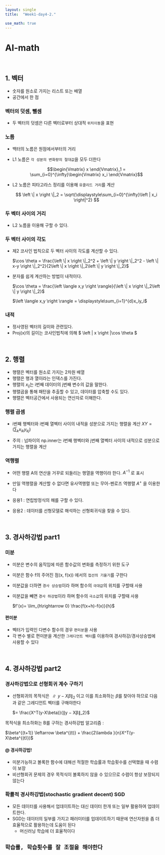 ```yaml
---
layout: single
title:  "Week1-day4-2."

use_math: true
---
```



# AI-math

<br>   

## 1. 벡터
- 숫자를 원소로 가지는 리스트 또는 배열
- 공간에서 한 점 

### 벡터의 덧셈, 뺄셈
- 두 벡터의 덧셈은 다른 벡터로부터 상대적 `위치이동`을 표현

### 노름
- 백터의 노름은 원점에서부터의 거리
- L1 노름은 `각 성분의 변화량의 절대값`을 모두 더한다

    $$\begin{Vmatrix} x \end{Vmatrix}_1 = \sum_{i=0}^{\infty}\begin{Vmatrix} x_i \end{Vmatrix}$$



- L2 노름은 피타고라스 정리를 이용해 `유클리드 거리`를 계산

    $$
    \left \| x \right \|_2 = \sqrt{\displaystyle\sum_{i=0}^{\infty}\left | x_i \right|^2}
    $$

### 두 벡터 사이의 거리
- L2 노름을 이용해 구할 수 있다.


### 두 벡터 사이의 각도
- 제2 코사인 법칙으로 두 벡터 사이의 각도를 계산할 수 있다.
  
    $\cos \theta = \frac{\left \| x \right \|_2^2 + \left \| y \right \|_2^2 - \left \| x-y \right \|_2^2}{2\left \| x \right \|_2\left \| y \right \|_2}$

- 분자를 쉽게 계산하는 방법이 내적이다.

    $\cos \theta = \frac{\left \langle x,y \right \rangle}{\left \| x \right \|_2\left \| y \right \|_2}$

    $\left \langle x,y \right \rangle = \displaystyle\sum_{i=1}^{d}x_iy_i$

### 내적
- 정사영된 벡터의 길이와 관련있다.
- Proj(x)의 길이는 코사인법칙에 의해 $ \left \| x \right \|\cos \theta $

<br>

## 2. 행렬
- 행렬은 벡터를 원소로 가지는 2차원 배열
- 행렬은 행과 열이라는 인덱스를 가진다.
- 행렬의 $x_{ij}$는 i번째 데이터의 j번째 변수의 값을 말한다.
- 행렬곱을 통해 패턴을 추출할 수 있고, 데이터를 압축할 수도 있다.
- 행렬은 벡터공간에서 사용되는 연산자로 이해한다.

### 행렬 곱셈
- i번째 행벡터와 i번째 열벡터 사이의 내적을 성분으로 가지는 행렬을 계산
$XY = \left ( \sum_k x_{ik}y_{kj} \right )$

- 주의 : 넘파이의 np.inner는 i번째 행벡터와 j번째 열벡터 사이의 내적으로 성분으로 가지는 행렬을 계산

### 역행렬
- 어떤 행렬 A의 연산을 거꾸로 되들리는 행열을 역행이라 한다. $A^{-1}$  로 표시
- 만일 역행렬을 계산할 수 없다면 유사역행렬 또는 무어-펜로즈 역행렬 $A^+$ 을 이용한다

- 응용1 : 연립방정식의 해를 구할 수 있다.
- 응용2 : 데이터를 선형모델로 해석하는 선형회귀식을 찾을 수 있다.

<br>

## 3. 경사하강법 part1

### 미분
- 미분은 변수의 움직임에 따른 함수값의 변화를 측정하기 위한 도구
- 미분은 함수 f의 주어진 점(x, f(x)) 에서의 `접선의 기울기`를 구한다 
- 미분값을 더하면 `경사 상승법`이라 하며 함수의 `극대값`의 위치를 구할때 사용 
- 미분값을 빼면 `경사 하강법`이라 하며 함수의 `극소값`의 위치를 구할때 사용 

    $f'(x)= \lim_{h\rightarrow 0} \frac{f(x+h)-f(x)}{h}$

#### 편미분
- 벡터가 입력인 다변수 함수의 경우 `편미분`을 사용
- 각 변수 별로 편미분을 계산한 `그레디언트 벡터`를 이용하여 경사하강/경사상승법에 사용할 수 있다

<br>

## 4. 경사하강법 part2

### 경사하강법으로 선형회귀 계수 구하기

- 선형회귀의 목적식은 $∥y − Xβ∥_2$ 이고 이를 최소화하는 $β$를 찾아야 하므로 다음과 같은 그레디언트 벡터를 구해야한다  

    $= \frac{X^T(y-X\beta)}{∥y − Xβ∥_2}$

목적식을 최소하화는 B를 구하는 경사하강법 알고리즘 :

$\beta^{(t+1)} \leftarrow \beta^{(t)}  + \frac{2\lambda }{n}X^T(y-X\beta^{(t)})$


#### @ 경사하강법!
- 미분가능하고 볼록한 함수에 대해선 적절한 학습률과 학습횟수를 선택했을 때 수렴이 보장
- 비선형회귀 문제의 경우 목적식이 볼록하지 않을 수 있으므로 수렴이 항상 보장되지 않는다 

### 확률적 경사하강법(stochastic gradient decent) SGD 
- 모든 데이터를 사용해서 업데이트하는 대신 데이터 한개 또는 일부 활용하여 업데이트한다.
- SGD는 데이터의 일부를 가지고 패러미터를 업데이트하기 때문에 연산자원을 좀 더 효율적으로 활용하는데 도움이 된다
    - 머신러닝 학습에 더 효율적이다 
    
    
## `학습률, 학습횟수를 잘 조절을 해야한다`
